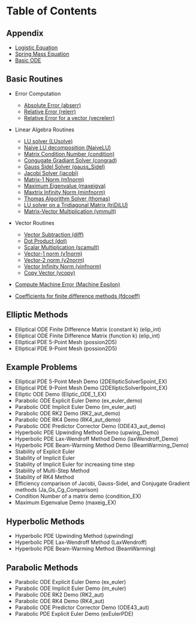 # Table of Contents

## Appendix 

- [Logistic Equation](https://github.com/kpenovic/Numerical-Methods-for-DE/blob/master/Appendix/Logistic%20Equation.md)
- [Spring Mass Equation](https://github.com/kpenovic/Numerical-Methods-for-DE/blob/master/Appendix/Spring%20Mass%20Equation.md)
- [Basic ODE](https://github.com/kpenovic/Numerical-Methods-for-DE/blob/master/Appendix/ode_basic.md)

## Basic Routines

- Error Computation

  - [Absolute Error (abserr)](https://github.com/kpenovic/Numerical-Methods-for-DE/blob/master/Basic%20Routines/Error%20Computation/abserr.md)
  - [Relative Error (relerr)](https://github.com/kpenovic/Numerical-Methods-for-DE/blob/master/Basic%20Routines/Error%20Computation/relerr.md)
  - [Relative Error for a vector (vecrelerr)](https://github.com/kpenovic/Numerical-Methods-for-DE/blob/master/Basic%20Routines/Error%20Computation/vecrelerr.md)
  
- Linear Algebra Routines
 
  - [LU solver (LUsolve)](https://github.com/kpenovic/Numerical-Methods-for-DE/blob/master/Basic%20Routines/Linear%20Algebra%20Routines/LUsolve.md)
  - [Naive LU decomposition (NaiveLU)](https://github.com/kpenovic/Numerical-Methods-for-DE/blob/master/Basic%20Routines/Linear%20Algebra%20Routines/NaiveLU.md)
  - [Matrix Condition Number (condition)](https://github.com/kpenovic/Numerical-Methods-for-DE/blob/master/Basic%20Routines/Linear%20Algebra%20Routines/condition.md)
  - [Congugate Gradiant Solver (congrad)](https://github.com/kpenovic/Numerical-Methods-for-DE/blob/master/Basic%20Routines/Linear%20Algebra%20Routines/congrad.md)
  - [Gauss Sidel Solver (gauss_Sidel)](https://github.com/kpenovic/Numerical-Methods-for-DE/blob/master/Basic%20Routines/Linear%20Algebra%20Routines/gauss_Sidel.md)
  - [Jacobi Solver (jacobi)](https://github.com/kpenovic/Numerical-Methods-for-DE/blob/master/Basic%20Routines/Linear%20Algebra%20Routines/jacobi.md)
  - [Matrix-1 Norm (m1norm)](https://github.com/kpenovic/Numerical-Methods-for-DE/blob/master/Basic%20Routines/Linear%20Algebra%20Routines/m1norm.md)
  - [Maximum Eigenvalue (maxeigva)](https://github.com/kpenovic/Numerical-Methods-for-DE/blob/master/Basic%20Routines/Linear%20Algebra%20Routines/maxeigva.md)
  - [Maxtrix Infinity Norm (minfnorm)](https://github.com/kpenovic/Numerical-Methods-for-DE/blob/master/Basic%20Routines/Linear%20Algebra%20Routines/minfnorm.md)
  - [Thomas Algorithm Solver (thomas)](https://github.com/kpenovic/Numerical-Methods-for-DE/blob/master/Basic%20Routines/Linear%20Algebra%20Routines/thomas.md)
  - [LU solver on a Tridiagonal Matrix (triDiLU)](https://github.com/kpenovic/Numerical-Methods-for-DE/blob/master/Basic%20Routines/Linear%20Algebra%20Routines/triDiLU.md)
  - [Matrix-Vector Multiplication (vmmult)](https://github.com/kpenovic/Numerical-Methods-for-DE/blob/master/Basic%20Routines/Linear%20Algebra%20Routines/vmmult.md)
  
- Vector Routines
 
  - [Vector Subtraction (diff)](https://github.com/kpenovic/Numerical-Methods-for-DE/blob/master/Basic%20Routines/Vector%20Routines/diff.md)
  - [Dot Product (dot)](https://github.com/kpenovic/Numerical-Methods-for-DE/blob/master/Basic%20Routines/Vector%20Routines/dot.md)
  - [Scalar Multiplication (scamult)](https://github.com/kpenovic/Numerical-Methods-for-DE/blob/master/Basic%20Routines/Vector%20Routines/scamult.md)
  - [Vector-1 norm (v1norm)](https://github.com/kpenovic/Numerical-Methods-for-DE/blob/master/Basic%20Routines/Vector%20Routines/v1norm.md)
  - [Vector-2 norm (v2norm)](https://github.com/kpenovic/Numerical-Methods-for-DE/blob/master/Basic%20Routines/Vector%20Routines/v2norm.md)
  - [Vector Infinity Norm (vinfnorm)](https://github.com/kpenovic/Numerical-Methods-for-DE/blob/master/Basic%20Routines/Vector%20Routines/vinfnorm.md)
  - [Copy Vector (vcopy)](https://github.com/kpenovic/Numerical-Methods-for-DE/blob/master/Basic%20Routines/Vector%20Routines/vcopy.md)
  
- [Compute Machine Error (Machine Epsilon)](https://github.com/kpenovic/Numerical-Methods-for-DE/blob/master/Basic%20Routines/Machine%20Epsilon.md)
- [Coefficients for finite difference methods (fdcoeff)](https://github.com/kpenovic/Numerical-Methods-for-DE/blob/master/Basic%20Routines/fdcoeff.md)

## Elliptic Methods

- Elliptical ODE Finite Difference Matrix (constant k)  (elip_int)
- Elliptical ODE Finite Difference Matrix (function k)  (elip_int)
- Elliptical PDE 5-Point Mesh (possion2D5) 
- Elliptical PDE 9-Point Mesh (possion2D5) 

## Example Problems

- Elliptical PDE 5-Point Mesh Demo (2DEllipticSolver5point_EX)
- Elliptical PDE 9-Point Mesh Demo (2DEllipticSolver9point_EX)
- Elliptic ODE Demo (Eliptic_ODE_1_EX)
- Parabolic ODE Explicit Euler Demo (ex_euler_demo)
- Parabolic ODE Implicit Euler Demo (im_euler_aut)
- Parabolic ODE RK2 Demo (RK2_aut_demo)
- Parabolic ODE RK4 Demo (RK4_aut_demo)
- Parabolic ODE Predictor Corrector Demo (ODE43_aut_demo)
- Hyperbolic PDE Upwinding Method Demo (upwing_Demo)
- Hyperbolic PDE Lax-Wendroff Method Demo (laxWendroff_Demo)
- Hyperbolic PDE Beam-Warming Method Demo (BeamWarming_Demo)
- Stability of Explicit Euler
- Stability of Implicit Euler
- Stability of Implicit Euler for increasing time step
- Stability of Multi-Step Method
- Stability of RK4 Method
- Efficiency comparison of Jacobi, Gauss-Sidel, and Conjugate Gradient methods (Ja_Gs_Cg_Comparison)
- Condition Number of a matrix demo (condition_EX)
- Maximum Eigenvalue Demo (maxeig_EX)

## Hyperbolic Methods

- Hyperbolic PDE Upwinding Method (upwinding)
- Hyperbolic PDE Lax-Wendroff Method (LaxWendroff)
- Hyperbolic PDE Beam-Warming Method (BeamWarming)

## Parabolic Methods

- Parabolic ODE Explicit Euler Demo (ex_euler)
- Parabolic ODE Implicit Euler Demo (im_euler)
- Parabolic ODE RK2 Demo (RK2_aut)
- Parabolic ODE RK4 Demo (RK4_aut)
- Parabolic ODE Predictor Corrector Demo (ODE43_aut)
- Parabolic PDE Explicit Euler Demo (exEulerPDE)
